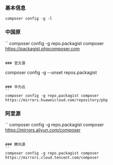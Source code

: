 ### 基本信息
```
composer config -g -l
```


### 中国原
``
composer config -g repo.packagist composer https://packagist.phpcomposer.com
```

### 官方源
```
composer config -g --unset repos.packagist
```

### 华为云
``
composer config -g repo.packagist composer https://mirrors.huaweicloud.com/repository/php
```

### 阿里源
``
composer config -g repo.packagist composer https://mirrors.aliyun.com/composer
```

### 腾讯源
``
composer config -g repo.packagist composer https://mirrors.cloud.tencent.com/composer
```
